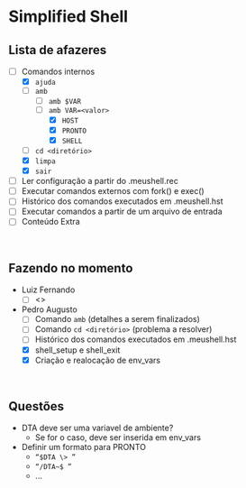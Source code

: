 # Simplified Shell

## Lista de afazeres
- [ ] Comandos internos
    - [x] `ajuda`
    - [ ] `amb`
        - [ ] `amb $VAR`
        - [ ] `amb VAR=<valor>`
            - [x] `HOST`
            - [x] `PRONTO`
            - [x] `SHELL`
    - [ ] `cd <diretório>`
    - [x] `limpa`
    - [x] `sair`
- [ ] Ler configuração a partir do .meushell.rec
- [ ] Executar comandos externos com fork() e exec()
- [ ] Histórico dos comandos executados em .meushell.hst
- [ ] Executar comandos a partir de um arquivo de entrada
- [ ] Conteúdo Extra

<br>

## Fazendo no momento
- Luiz Fernando
    - [ ] <>
- Pedro Augusto
    - [ ] Comando `amb` (detalhes a serem finalizados)
    - [ ] Comando `cd <diretório>` (problema a resolver)
    - [ ] Histórico dos comandos executados em .meushell.hst
    - [x] shell_setup e shell_exit
    - [x] Criação e realocação de env_vars

<br>

## Questões
- DTA deve ser uma variavel de ambiente?
    - Se for o caso, deve ser inserida em env_vars
- Definir um formato para PRONTO
    - `“$DTA \> ”`
    - `“/DTA~$ ”`
    - ...
